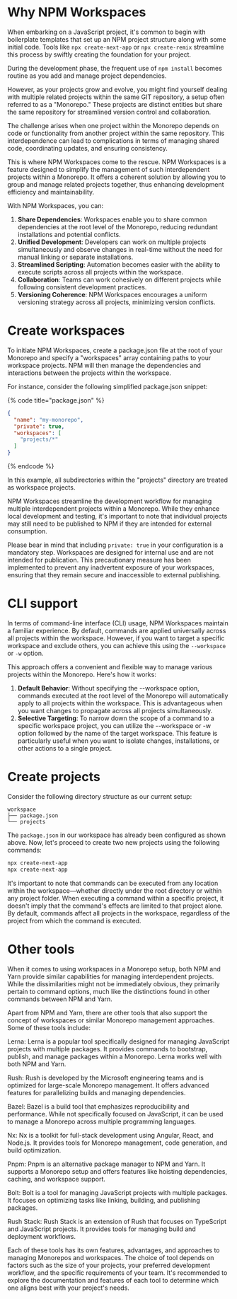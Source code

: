 # Why NPM Workspaces
When embarking on a JavaScript project, it's common to begin with boilerplate templates that set up an NPM project structure along with some initial code. 
Tools like `npx create-next-app` or `npx create-remix` streamline this process by swiftly creating the foundation for your project.

During the development phase, the frequent use of `npm install` becomes routine as you add and manage project dependencies.

However, as your projects grow and evolve, you might find yourself dealing with multiple related projects within the same GIT repository, a setup often referred to as a "Monorepo." 
These projects are distinct entities but share the same repository for streamlined version control and collaboration.

The challenge arises when one project within the Monorepo depends on code or functionality from another project within the same repository. 
This interdependence can lead to complications in terms of managing shared code, coordinating updates, and ensuring consistency.

This is where NPM Workspaces come to the rescue. NPM Workspaces is a feature designed to simplify the management of such interdependent projects within a Monorepo. 
It offers a coherent solution by allowing you to group and manage related projects together, thus enhancing development efficiency and maintainability.

With NPM Workspaces, you can:

1. **Share Dependencies**: Workspaces enable you to share common dependencies at the root level of the Monorepo, reducing redundant installations and potential conflicts.
2. **Unified Development**: Developers can work on multiple projects simultaneously and observe changes in real-time without the need for manual linking or separate installations.
3. **Streamlined Scripting**: Automation becomes easier with the ability to execute scripts across all projects within the workspace.
4. **Collaboration**: Teams can work cohesively on different projects while following consistent development practices.
5. **Versioning Coherence**: NPM Workspaces encourages a uniform versioning strategy across all projects, minimizing version conflicts.

# Create workspaces
To initiate NPM Workspaces, create a package.json file at the root of your Monorepo and specify a "workspaces" array containing paths to your workspace projects. NPM will then manage the dependencies and interactions between the projects within the workspace.

For instance, consider the following simplified package.json snippet:

{% code title="package.json" %}
```json
{
  "name": "my-monorepo",
  "private": true,
  "workspaces": [
    "projects/*"
  ]
}
```
{% endcode %}

In this example, all subdirectories within the "projects" directory are treated as workspace projects.

NPM Workspaces streamline the development workflow for managing multiple interdependent projects within a Monorepo. 
While they enhance local development and testing, it's important to note that individual projects may still need to be published to NPM if they are intended for external consumption.

Please bear in mind that including `private: true` in your configuration is a mandatory step. Workspaces are designed for internal use and are not intended for publication. This precautionary measure has been implemented to prevent any inadvertent exposure of your workspaces, ensuring that they remain secure and inaccessible to external publishing.

# CLI support
In terms of command-line interface (CLI) usage, NPM Workspaces maintain a familiar experience. By default, commands are applied universally across all projects within the workspace. However, if you want to target a specific workspace and exclude others, you can achieve this using the `--workspace` or `-w` option.

This approach offers a convenient and flexible way to manage various projects within the Monorepo. Here's how it works:

1. **Default Behavior**: Without specifying the --workspace option, commands executed at the root level of the Monorepo will automatically apply to all projects within the workspace. This is advantageous when you want changes to propagate across all projects simultaneously.
2. **Selective Targeting**: To narrow down the scope of a command to a specific workspace project, you can utilize the --workspace or -w option followed by the name of the target workspace. This feature is particularly useful when you want to isolate changes, installations, or other actions to a single project.

# Create projects
Consider the following directory structure as our current setup:

```
workspace
├── package.json
└── projects
```

The `package.json` in our workspace has already been configured as shown above. Now, let's proceed to create two new projects using the following commands:

```bash
npx create-next-app 
npx create-next-app 
```
It's important to note that commands can be executed from any location within the workspace—whether directly under the root directory or within any project folder. When executing a command within a specific project, it doesn't imply that the command's effects are limited to that project alone. By default, commands affect all projects in the workspace, regardless of the project from which the command is executed.

# Other tools
When it comes to using workspaces in a Monorepo setup, both NPM and Yarn provide similar capabilities for managing interdependent projects.
While the dissimilarities might not be immediately obvious, they primarily pertain to command options, much like the distinctions found in other commands between NPM and Yarn.

Apart from NPM and Yarn, there are other tools that also support the concept of workspaces or similar Monorepo management approaches. Some of these tools include:

Lerna: Lerna is a popular tool specifically designed for managing JavaScript projects with multiple packages. It provides commands to bootstrap, publish, and manage packages within a Monorepo. Lerna works well with both NPM and Yarn.

Rush: Rush is developed by the Microsoft engineering teams and is optimized for large-scale Monorepo management. It offers advanced features for parallelizing builds and managing dependencies.

Bazel: Bazel is a build tool that emphasizes reproducibility and performance. While not specifically focused on JavaScript, it can be used to manage a Monorepo across multiple programming languages.

Nx: Nx is a toolkit for full-stack development using Angular, React, and Node.js. It provides tools for Monorepo management, code generation, and build optimization.

Pnpm: Pnpm is an alternative package manager to NPM and Yarn. It supports a Monorepo setup and offers features like hoisting dependencies, caching, and workspace support.

Bolt: Bolt is a tool for managing JavaScript projects with multiple packages. It focuses on optimizing tasks like linking, building, and publishing packages.

Rush Stack: Rush Stack is an extension of Rush that focuses on TypeScript and JavaScript projects. It provides tools for managing build and deployment workflows.

Each of these tools has its own features, advantages, and approaches to managing Monorepos and workspaces. The choice of tool depends on factors such as the size of your projects, your preferred development workflow, and the specific requirements of your team. It's recommended to explore the documentation and features of each tool to determine which one aligns best with your project's needs.
